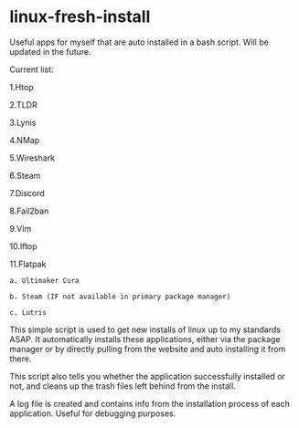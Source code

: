 # linux-fresh-install
Useful apps for myself that are auto installed in a bash script. Will be updated in the future. 

Current list:

 1.Htop

2.TLDR

3.Lynis

4.NMap

5.Wireshark

6.Steam

7.Discord

8.Fail2ban

9.Vim

10.Iftop

11.Flatpak
    
    a. Ultimaker Cura

    b. Steam (IF not available in primary package manager)

    c. Lutris

This simple script is used to get new installs of linux up to my standards ASAP. It automatically installs these applications, either via the package manager
or by directly pulling from the website and auto installing it from there. 

This script also tells you whether the application successfully installed or not, and cleans up the trash files left behind from the install.

A log file is created and contains info from the installation process of each application. Useful for debugging purposes.
